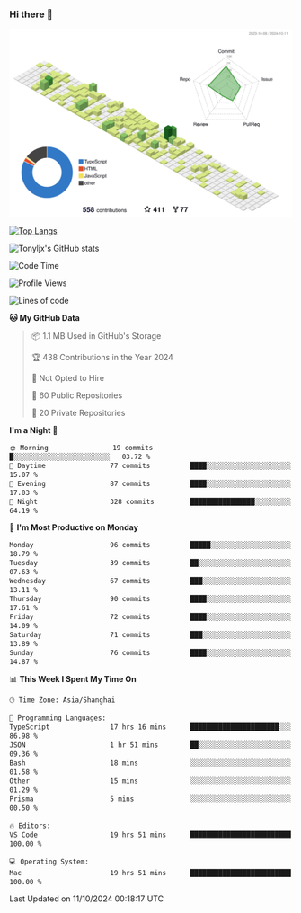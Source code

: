 ### Hi there 👋

![](./profile-3d-contrib/profile-green-animate.svg)

 

[![Top Langs](https://github-readme-stats.vercel.app/api/top-langs/?username=tonyljx)](https://github.com/anuraghazra/github-readme-stats)

![Tonyljx's GitHub stats](https://github-readme-stats.vercel.app/api?username=tonyljx&theme=default&show_icons=true)

 

<!--START_SECTION:waka-->
![Code Time](http://img.shields.io/badge/Code%20Time-788%20hrs%2012%20mins-blue)

![Profile Views](http://img.shields.io/badge/Profile%20Views-1-blue)

![Lines of code](https://img.shields.io/badge/From%20Hello%20World%20I%27ve%20Written-620.8%20thousand%20lines%20of%20code-blue)

**🐱 My GitHub Data** 

> 📦 1.1 MB Used in GitHub's Storage 
 > 
> 🏆 438 Contributions in the Year 2024
 > 
> 🚫 Not Opted to Hire
 > 
> 📜 60 Public Repositories 
 > 
> 🔑 20 Private Repositories 
 > 
**I'm a Night 🦉** 

```text
🌞 Morning                19 commits          █░░░░░░░░░░░░░░░░░░░░░░░░   03.72 % 
🌆 Daytime                77 commits          ████░░░░░░░░░░░░░░░░░░░░░   15.07 % 
🌃 Evening                87 commits          ████░░░░░░░░░░░░░░░░░░░░░   17.03 % 
🌙 Night                  328 commits         ████████████████░░░░░░░░░   64.19 % 
```
📅 **I'm Most Productive on Monday** 

```text
Monday                   96 commits          █████░░░░░░░░░░░░░░░░░░░░   18.79 % 
Tuesday                  39 commits          ██░░░░░░░░░░░░░░░░░░░░░░░   07.63 % 
Wednesday                67 commits          ███░░░░░░░░░░░░░░░░░░░░░░   13.11 % 
Thursday                 90 commits          ████░░░░░░░░░░░░░░░░░░░░░   17.61 % 
Friday                   72 commits          ████░░░░░░░░░░░░░░░░░░░░░   14.09 % 
Saturday                 71 commits          ███░░░░░░░░░░░░░░░░░░░░░░   13.89 % 
Sunday                   76 commits          ████░░░░░░░░░░░░░░░░░░░░░   14.87 % 
```


📊 **This Week I Spent My Time On** 

```text
🕑︎ Time Zone: Asia/Shanghai

💬 Programming Languages: 
TypeScript               17 hrs 16 mins      ██████████████████████░░░   86.98 % 
JSON                     1 hr 51 mins        ██░░░░░░░░░░░░░░░░░░░░░░░   09.36 % 
Bash                     18 mins             ░░░░░░░░░░░░░░░░░░░░░░░░░   01.58 % 
Other                    15 mins             ░░░░░░░░░░░░░░░░░░░░░░░░░   01.29 % 
Prisma                   5 mins              ░░░░░░░░░░░░░░░░░░░░░░░░░   00.50 % 

🔥 Editors: 
VS Code                  19 hrs 51 mins      █████████████████████████   100.00 % 

💻 Operating System: 
Mac                      19 hrs 51 mins      █████████████████████████   100.00 % 
```


 Last Updated on 11/10/2024 00:18:17 UTC
<!--END_SECTION:waka-->
